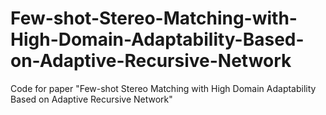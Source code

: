 # Few-shot-Stereo-Matching-with-High-Domain-Adaptability-Based-on-Adaptive-Recursive-Network
Code for paper "Few-shot Stereo Matching with High Domain Adaptability Based on Adaptive Recursive Network"

